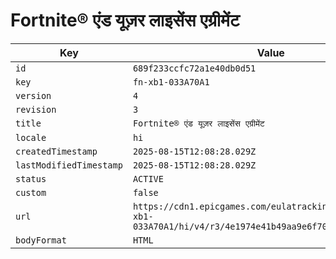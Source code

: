 # Fortnite® एंड यूज़र लाइसेंस एग्रीमेंट

| Key | Value |
| --- | ----- |
| `id` | `689f233ccfc72a1e40db0d51` |
| `key` | `fn-xb1-033A70A1` |
| `version` | `4` |
| `revision` | `3` |
| `title` | `Fortnite® एंड यूज़र लाइसेंस एग्रीमेंट` |
| `locale` | `hi` |
| `createdTimestamp` | `2025-08-15T12:08:28.029Z` |
| `lastModifiedTimestamp` | `2025-08-15T12:08:28.029Z` |
| `status` | `ACTIVE` |
| `custom` | `false` |
| `url` | `https://cdn1.epicgames.com/eulatracking-download/fn-xb1-033A70A1/hi/v4/r3/4e1974e41b49aa9e6f706e1eba3a20e4.pdf` |
| `bodyFormat` | `HTML` |
